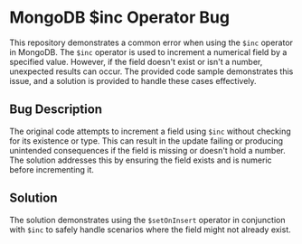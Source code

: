 # MongoDB $inc Operator Bug

This repository demonstrates a common error when using the `$inc` operator in MongoDB. The `$inc` operator is used to increment a numerical field by a specified value. However, if the field doesn't exist or isn't a number, unexpected results can occur. The provided code sample demonstrates this issue, and a solution is provided to handle these cases effectively.

## Bug Description

The original code attempts to increment a field using `$inc` without checking for its existence or type. This can result in the update failing or producing unintended consequences if the field is missing or doesn't hold a number.  The solution addresses this by ensuring the field exists and is numeric before incrementing it.

## Solution

The solution demonstrates using the `$setOnInsert` operator in conjunction with `$inc` to safely handle scenarios where the field might not already exist.